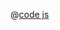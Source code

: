 <ClientOnly>
  <common-code-view name="thematic-dot" :is-code-view="false"/>
</ClientOnly>

@[code js](../.vuepress/snippet/thematic/dot.js)
